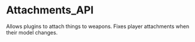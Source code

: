 # Attachments_API
Allows plugins to attach things to weapons. Fixes player attachments when their model changes.
